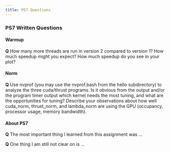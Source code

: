 ```yaml
---
title: PS7 Questions
---
```


### PS7 Written Questions

#### Warmup

**Q**
How many more threads are run in version 2 compared to version 1?  How much speedup might you expect?  How much speedup do you see in your plot?


#### Norm

**Q**
Use nvprof (you may use the nvprof.bash from the hello subdirectory) to analyze the three cuda/thrust programs.  Is it obvious from the output and/or the program timer output which kernel needs the most tuning, and what are the opportunities for tuning?  Describe your observations about how well cuda_norm, thrust_norm, and lambda_norm are using the GPU (occupancy, processor usage, memory bandwidth).


#### About PS7
**Q**
The most important thing I learned from this assignment was ...

**Q**
One thing I am still not clear on is ...
